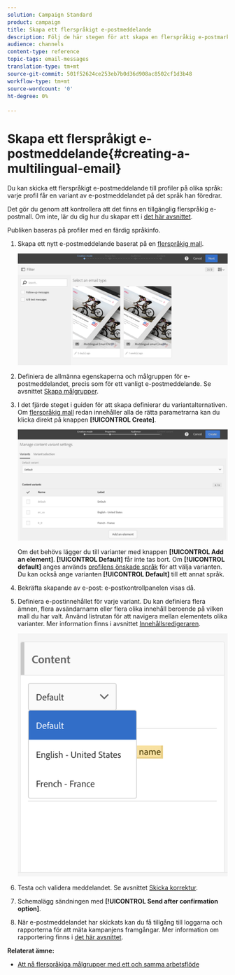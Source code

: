 ```yaml
---
solution: Campaign Standard
product: campaign
title: Skapa ett flerspråkigt e-postmeddelande
description: Följ de här stegen för att skapa en flerspråkig e-postmarknadsföring som riktar sig till mottagare med olika språk.
audience: channels
content-type: reference
topic-tags: email-messages
translation-type: tm+mt
source-git-commit: 501f52624ce253eb7b0d36d908ac8502cf1d3b48
workflow-type: tm+mt
source-wordcount: '0'
ht-degree: 0%

---
```



# Skapa ett flerspråkigt e-postmeddelande{#creating-a-multilingual-email}

Du kan skicka ett flerspråkigt e-postmeddelande till profiler på olika språk: varje profil får en variant av e-postmeddelandet på det språk han föredrar.

Det gör du genom att kontrollera att det finns en tillgänglig flerspråkig e-postmall. Om inte, lär du dig hur du skapar ett i [det här avsnittet](../../channels/using/multilingual-messages-template.md).

Publiken baseras på profiler med en färdig språkinfo.

1. Skapa ett nytt e-postmeddelande baserat på en [flerspråkig mall](../../channels/using/multilingual-messages-template.md).

   ![](assets/multi_create1.png)

1. Definiera de allmänna egenskaperna och målgruppen för e-postmeddelandet, precis som för ett vanligt e-postmeddelande. Se avsnittet [Skapa målgrupper](../../audiences/using/creating-audiences.md).
1. I det fjärde steget i guiden för att skapa definierar du variantalternativen. Om [flerspråkig mall](../../channels/using/multilingual-messages-template.md) redan innehåller alla de rätta parametrarna kan du klicka direkt på knappen **[!UICONTROL Create]**.

   ![](assets/multi_create4.png)

   Om det behövs lägger du till varianter med knappen **[!UICONTROL Add an element]**. **[!UICONTROL Default]** får inte tas bort. Om **[!UICONTROL default]** anges används [profilens önskade språk](../../audiences/using/creating-profiles.md) för att välja varianten. Du kan också ange varianten **[!UICONTROL Default]** till ett annat språk.

1. Bekräfta skapande av e-post: e-postkontrollpanelen visas då.
1. Definiera e-postinnehållet för varje variant. Du kan definiera flera ämnen, flera avsändarnamn eller flera olika innehåll beroende på vilken mall du har valt. Använd listrutan för att navigera mellan elementets olika varianter. Mer information finns i avsnittet [Innehållsredigeraren](../../designing/using/designing-content-in-adobe-campaign.md).

   ![](assets/multi_selectcontent.png)

1. Testa och validera meddelandet. Se avsnittet [Skicka korrektur](../../sending/using/sending-proofs.md).
1. Schemalägg sändningen med **[!UICONTROL Send after confirmation option]**.
1. När e-postmeddelandet har skickats kan du få tillgång till loggarna och rapporterna för att mäta kampanjens framgångar. Mer information om rapportering finns i [det här avsnittet](../../reporting/using/about-dynamic-reports.md).

**Relaterat ämne:**

* [Att nå flerspråkiga målgrupper med ett och samma arbetsflöde](https://helpx.adobe.com/se/campaign/kb/simplify-campaign-management.html#Engageyourcustomersateverystep)
